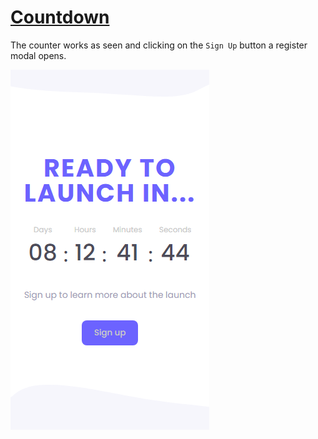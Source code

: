 # [Countdown]()

The counter works as seen and clicking on the `Sign Up` button a register modal opens.

![Project preview](preview.png)